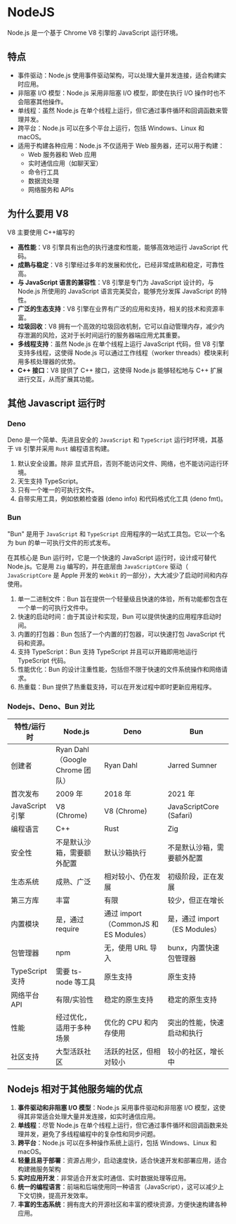 # NodeJS

Node.js 是一个基于 Chrome V8 引擎的 JavaScript 运行环境。

## 特点

-   事件驱动：Node.js 使用事件驱动架构，可以处理大量并发连接，适合构建实时应用。
-   非阻塞 I/O 模型：Node.js 采用非阻塞 I/O 模型，即使在执行 I/O 操作时也不会阻塞其他操作。
-   单线程：虽然 Node.js 在单个线程上运行，但它通过事件循环和回调函数来管理并发。
-   跨平台：Node.js 可以在多个平台上运行，包括 Windows、Linux 和 macOS。
-   适用于构建各种应用：Node.js 不仅适用于 Web 服务器，还可以用于构建：
    -   Web 服务器和 Web 应用
    -   实时通信应用（如聊天室）
    -   命令行工具
    -   数据流处理
    -   网络服务和 APIs

## 为什么要用 V8

V8 主要使用 C++编写的

-   **高性能**：V8 引擎具有出色的执行速度和性能，能够高效地运行 JavaScript 代码。
-   **成熟与稳定**：V8 引擎经过多年的发展和优化，已经非常成熟和稳定，可靠性高。
-   **与 JavaScript 语言的兼容性**：V8 引擎是专门为 JavaScript 设计的，与 Node.js 所使用的 JavaScript 语言完美契合，能够充分发挥 JavaScript 的特性。
-   **广泛的生态支持**：V8 引擎在业界有广泛的应用和支持，相关的技术和资源丰富。
-   **垃圾回收**：V8 拥有一个高效的垃圾回收机制，它可以自动管理内存，减少内存泄漏的风险，这对于长时间运行的服务器端应用尤其重要。
-   **多线程支持**：虽然 Node.js 在单个线程上运行 JavaScript 代码，但 V8 引擎支持多线程，这使得 Node.js 可以通过工作线程（worker threads）模块来利用多核处理器的优势。
-   **C++ 接口**：V8 提供了 C++ 接口，这使得 Node.js 能够轻松地与 C++ 扩展进行交互，从而扩展其功能。

## 其他 Javascript 运行时

### Deno

Deno 是一个简单、先进且安全的 `JavaScript` 和 `TypeScript` 运行时环境，其基于 `V8` 引擎并采用 `Rust` 编程语言构建。

1. 默认安全设置。除非 显式开启，否则不能访问文件、网络，也不能访问运行环境。
2. 天生支持 TypeScript。
3. 只有一个唯一的可执行文件。
4. 自带实用工具，例如依赖检查器 (deno info) 和代码格式化工具 (deno fmt)。

### Bun

"Bun" 是用于 `JavaScript` 和 `TypeScript` 应用程序的一站式工具包。它以一个名为 bun 的单一可执行文件的形式发布。

在其核心是 Bun 运行时，它是一个快速的 JavaScript 运行时，设计成可替代 Node.js。它是用 `Zig` 编写的，并在底层由 `JavaScriptCore` 驱动（ `JavaScriptCore` 是 Apple 开发的 `Webkit` 的一部分），大大减少了启动时间和内存使用。

1. 单一二进制文件：Bun 旨在提供一个轻量级且快速的体验，所有功能都包含在一个单一的可执行文件中。
2. 快速的启动时间：由于其设计和实现，Bun 可以提供快速的应用程序启动时间。
3. 内置的打包器：Bun 包括了一个内置的打包器，可以快速打包 JavaScript 代码和资源。
4. 支持 TypeScript：Bun 支持 TypeScript 并且可以开箱即用地运行 TypeScript 代码。
5. 性能优化：Bun 的设计注重性能，包括但不限于快速的文件系统操作和网络请求。
6. 热重载：Bun 提供了热重载支持，可以在开发过程中即时更新应用程序。

### Nodejs、Deno、Bun 对比

| 特性/运行时     | Node.js                         | Deno                                  | Bun                           |
| --------------- | ------------------------------- | ------------------------------------- | ----------------------------- |
| 创建者          | Ryan Dahl（Google Chrome 团队） | Ryan Dahl                             | Jarred Sumner                 |
| 首次发布        | 2009 年                         | 2018 年                               | 2021 年                       |
| JavaScript 引擎 | V8 (Chrome)                     | V8 (Chrome)                           | JavaScriptCore (Safari)       |
| 编程语言        | C++                             | Rust                                  | Zig                           |
| 安全性          | 不是默认沙箱，需要额外配置      | 默认沙箱执行                          | 不是默认沙箱，需要额外配置    |
| 生态系统        | 成熟、广泛                      | 相对较小、仍在发展                    | 初级阶段，正在发展            |
| 第三方库        | 丰富                            | 有限                                  | 较少，但正在增长              |
| 内置模块        | 是，通过 require                | 通过 import（CommonJS 和 ES Modules） | 是，通过 import（ES Modules） |
| 包管理器        | npm                             | 无，使用 URL 导入                     | bunx，内置快速包管理器        |
| TypeScript 支持 | 需要 ts-node 等工具             | 原生支持                              | 原生支持                      |
| 网络平台 API    | 有限/实验性                     | 稳定的原生支持                        | 稳定的原生支持                |
| 性能            | 经过优化，适用于多种场景        | 优化的 CPU 和内存使用                 | 突出的性能，快速启动和执行    |
| 社区支持        | 大型活跃社区                    | 活跃的社区，但相对较小                | 较小的社区，增长中            |

## Nodejs 相对于其他服务端的优点

1. **事件驱动和非阻塞 I/O 模型**：Node.js 采用事件驱动和非阻塞 I/O 模型，这使得其非常适合处理大量并发连接，如实时通信应用。
2. **单线程**：尽管 Node.js 在单个线程上运行，但它通过事件循环和回调函数来处理并发，避免了多线程编程中的复杂性和同步问题。
3. **跨平台**：Node.js 可以在多种操作系统上运行，包括 Windows、Linux 和 macOS。
4. **轻量且易于部署**：资源占用少，启动速度快，适合快速开发和部署应用，适合构建微服务架构
5. **实时应用开发**：非常适合开发实时通信、实时数据处理等应用。
6. **统一的编程语言**：前端和后端使用同一种语言（JavaScript），这可以减少上下文切换，提高开发效率。
7. **丰富的生态系统**：拥有庞大的开源社区和丰富的模块资源，方便快速构建各种应用。
